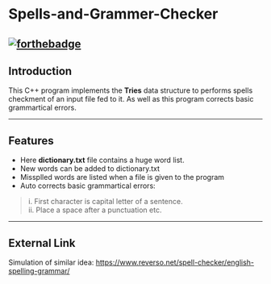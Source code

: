 # Spells-and-Grammer-Checker
[![forthebadge](https://forthebadge.com/images/badges/made-with-c-plus-plus.svg)](https://forthebadge.com)
---
Introduction
---

This C++ program implements the <b>Tries</b> data structure to performs spells checkment of an input file fed to it. As well as this program corrects basic grammartical errors. 

---
Features
---

- Here <b>dictionary.txt</b> file contains a huge word list.
- New words can be added to dictionary.txt 
- Missplled words are listed when a file is given to the program 
- Auto corrects basic grammartical errors:
> i. First character is capital letter of a sentence. <br> 
> ii. Place a space after a punctuation etc. 

---
External Link
---

Simulation of similar idea: https://www.reverso.net/spell-checker/english-spelling-grammar/
